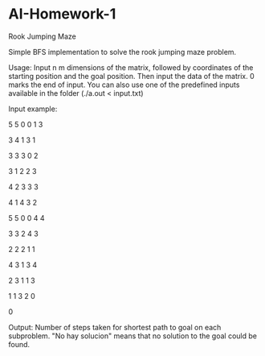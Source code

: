 # AI-Homework-1
Rook Jumping Maze

Simple BFS implementation to solve the rook jumping maze problem.

Usage: Input n m dimensions of the matrix, followed by coordinates of the starting position and the goal position. Then input the data of the matrix. 0 marks the end of input. You can also use one of the predefined inputs available in the folder (./a.out < input.txt)

Input example: 

  5 5 0 0 1 3
  
  3 4 1 3 1
  
  3 3 3 0 2
  
  3 1 2 2 3
  
  4 2 3 3 3
  
  4 1 4 3 2
  
  5 5 0 0 4 4
  
  3 3 2 4 3
  
  2 2 2 1 1
  
  4 3 1 3 4
  
  2 3 1 1 3
  
  1 1 3 2 0
  
  0
  
Output: Number of steps taken for shortest path to goal on each subproblem. "No hay solucion" means that no solution to the goal could be found.

